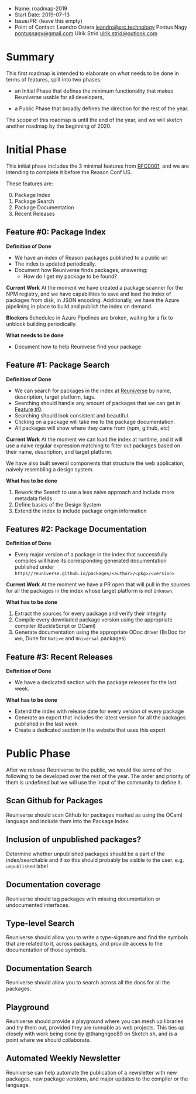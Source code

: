 - Name: roadmap-2019
- Start Date: 2019-07-13
- Issue/PR: (leave this empty)
- Point of Contact: Leandro Ostera <leandro@src.technology>
                    Pontus Nagy <pontusnagy@gmail.com>
                    Ulrik Strid <ulrik.strid@outlook.com>

# Summary
[summary]: #summary

This first roadmap is intended to elaborate on _what_ needs to be done in
terms of features, split into two phases:

* an Initial Phase that defines the minimum functionality that makes Reuniverse
  usable for all developers,

* a Public Phase that broadly defines the direction for the rest of the year.

The scope of this roadmap is until the end of the year, and we will sketch
another roadmap by the beginning of 2020.


# Initial Phase
[initial-phase]: #initial-phase

This initial phase includes the 3 minimal features from
[RFC0001](./0001-reuniverse.md), and we are intending to complete it before
the Reason Conf US.

These features are:

0. Package Index
1. Package Search
2. Package Documentation
3. Recent Releases

## Feature #0: Package Index
[feature-0-package-index]: #feature-0-package-index

**Definition of Done**
* We have an index of Reason packages published to a public url
* The index is updated periodically.
* Document how Reuniverse finds packages, answering:
  * How do I get my package to be found?

**Current Work**
At the moment we have created a package scanner for the NPM registry, and we
have capabilities to save and load the index of packages from disk, in JSON
encoding. Additionally, we have the Azure pipelining in place to build and
publish the index on demand.

**Blockers**
Schedules in Azure Pipelines are broken, waiting for a fix to unblock
building periodically.

**What needs to be done**
* Document how to help Reunivese find your package


## Feature #1: Package Search
[feature-1-package-search]: #feature-1-package-search

**Definition of Done**
* We can search for packages in the index at [Reuniverse](https://reuniverse.github.io/)
  by name, description, target platform, tags.
* Searching should handle any amount of packages that we can get in
  [Feature #0](#feat-0-package-index).
* Searching should look consistent and beautiful.
* Clicking on a package will take me to the package documentation.
* All packages will show where they came from (npm, github, etc)

**Current Work**
At the moment we can load the index at runtime, and it will use a naive
regular expression matching to filter out packages based on their name,
description, and target platform.

We have also built several components that structure the web application,
naively resembling a design system.

**What has to be done**
1. Rework the Search to use a less naive approach and include more metadata fields
1. Define basics of the Design System
1. Extend the index to include package origin information


## Features #2: Package Documentation
[features-2-package-documentation]: #feature-2-package-documentation

**Definition of Done**
* Every major version of a package in the index that successfully compiles will
  have its corresponding generated documentation published under
  `https//reuniverse.github.io/packages/<author>/<pkg>/<version>`

**Current Work**
At the moment we have a PR open that will pull in the sources for all the
packages in the index whose target platform is not `Unknown`.

**What has to be done**
1. Extract the sources for every package and verify their integrity
1. Compile every downladed package version using the appropriate compiler (BuckleScript or OCaml)
1. Generate documentation using the appropriate ODoc driver (BsDoc for `Web`, Dune for `Native` and `Universal` packages)


## Feature #3: Recent Releases
[feature-3-recent-releases]: #feature-3-recent-releases

**Definition of Done**
* We have a dedicated section with the package releases for the last week.

**What has to be done**
* Extend the index with release date for every version of every package
* Generate an export that includes the latest version for all the packages published in the last week
* Create a dedicated section in the website that uses this export


# Public Phase
[public-phase]: #public-phase

After we release Reuniverse to the public, we would like some of the
following to be developed over the rest of the year. The order and priority
of them is undefined but we will use the input of the community to define it.

## Scan Github for Packages
Reuniverse should scan Github for packages marked as using the OCaml language
and include them into the Package Index.

## Inclusion of unpublished packages?
Determine whether unpublished packages should be a part of the
index/searchable and if so this should probably be visible to the user. e.g.
`unpublished` label

## Documentation coverage
Reuniverse should tag packages with missing documentation or undocumented interfaces.

## Type-level Search
Reuniverse should allow you to write a type-signature and find the symbols
that are related to it, across packages, and provide access to the
documentation of those symbols.

## Documentation Search
Reuniverse should allow you to search across all the docs for all the packages.

## Playground
Reuniverse should provide a playground where you can mesh up libraries and
try them out, provided they are runnable as web projects. This ties up
closely with work being done by @thangngoc89 on Sketch.sh, and is a point
where we should collaborate.

## Automated Weekly Newsletter
Reuniverse can help automate the publication of a newsletter with new
packages, new package versions, and major updates to the compiler or the
language.
